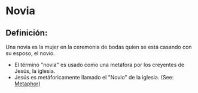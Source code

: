# Novia

## Definición: 

Una novia es la mujer en la ceremonia de bodas quien se está casando con su esposo, el novio.

* El término "novia" es usado como una metáfora por los creyentes de Jesús, la iglesia.
* Jesús es metáforicamente llamado el "Novio" de la iglesia. (See: [Metaphor](rc://es-419/ta/man/translate/figs-metaphor))

